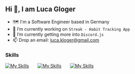 ## Hi 👋, I am Luca Gloger
- 🗺️ I'm a Software Engineer based in Germany<br>
- 🔭 I’m currently working on `Streak - Habit Tracking App`<br>
- 🌱 I’m currently getting more into `Discord.js`<br>
- 📫 Drop an email: luca.kloger@gmail.com

### Skills
[![My Skills](https://skillicons.dev/icons?i=html,css)](https://skillicons.dev) &nbsp;&nbsp;&nbsp;&nbsp;&nbsp; [![My Skills](https://skillicons.dev/icons?i=js,discordjs)](https://skillicons.dev) &nbsp;&nbsp;&nbsp;&nbsp;&nbsp; [![My Skills](https://skillicons.dev/icons?i=figma)](https://skillicons.dev)
